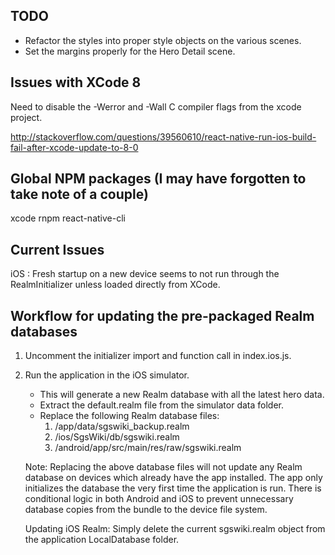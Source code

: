 TODO
----
- Refactor the styles into proper style objects on the various scenes.
- Set the margins properly for the Hero Detail scene.

Issues with XCode 8
-------------------
Need to disable the -Werror and -Wall C compiler flags from the xcode project.

http://stackoverflow.com/questions/39560610/react-native-run-ios-build-fail-after-xcode-update-to-8-0

Global NPM packages (I may have forgotten to take note of a couple)
-------------------
xcode
rnpm
react-native-cli

Current Issues
--------------
iOS : Fresh startup on a new device seems to not run through the RealmInitializer unless loaded directly from XCode.

Workflow for updating the pre-packaged Realm databases
------------------------------------------------------
1. Uncomment the initializer import and function call in index.ios.js.
2. Run the application in the iOS simulator.
    - This will generate a new Realm database with all the latest hero data.
    - Extract the default.realm file from the simulator data folder.
    - Replace the following Realm database files:
        1. /app/data/sgswiki_backup.realm
        2. /ios/SgsWiki/db/sgswiki.realm
        3. /android/app/src/main/res/raw/sgswiki.realm

    Note: Replacing the above database files will not update any Realm database on devices which already
          have the app installed. The app only initializes the database the very first time the application is run. There is conditional logic in both Android and iOS to prevent unnecessary database copies from the bundle to the device file system.

    Updating iOS Realm: Simply delete the current sgswiki.realm object from the application LocalDatabase folder.
